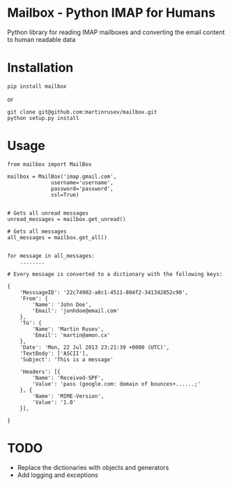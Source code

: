Mailbox - Python IMAP for Humans
=======

Python library for reading IMAP mailboxes and converting the email content to human readable data

Installation
============

	pip install mailbox


or 

	git clone git@github.com:martinrusev/mailbox.git
	python setup.py install


Usage 
=====


	from mailbox import MailBox

	mailbox = MailBox('imap.gmail.com',
				  username='username', 
				  password='password',
				  ssl=True)


	# Gets all unread messages
	unread_messages = mailbox.get_unread()

	# Gets all messages 
	all_messages = mailbox.get_all()


	for message in all_messages:
		........

	# Every message is converted to a dictionary with the following keys:

	{
		'MesssageID': '22c74902-a0c1-4511-804f2-341342852c90',
		'From': {
			'Name': 'John Doe',
			'Email': 'jonhdoe@email.com'
		},
		'To': {
			'Name': 'Martin Rusev',
			'Email': 'martin@amon.cx'
		},
		'Date': 'Mon, 22 Jul 2013 23:21:39 +0000 (UTC)',
		'TextBody': ['ASCII'],
		'Subject': 'This is a message'

		'Headers': [{
			'Name': 'Received-SPF',
			'Value': 'pass (google.com: domain of bounces+......;'
		}, {
			'Name': 'MIME-Version',
			'Value': '1.0'
		}],
		
	}

TODO
======

- Replace the dictionaries with objects and generators
- Add logging and exceptions 



